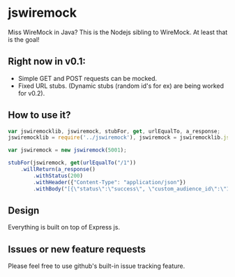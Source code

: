 # jswiremock

Miss WireMock in Java? This is the Nodejs sibling to WireMock. At least that is the goal!

## Right now in v0.1:

- Simple GET and POST requests can be mocked.
- Fixed URL stubs. (Dynamic stubs (random id's for ex) are being worked for v0.2).

## How to use it?

```javascript
var jswiremocklib, jswiremock, stubFor, get, urlEqualTo, a_response;
jswiremocklib = require('../jswiremock'), jswiremock = jswiremocklib.jswiremock, stubFor = jswiremocklib.stubFor, get = jswiremocklib.get, urlEqualTo = jswiremocklib.urlEqualTo, a_response = jswiremocklib.a_response;

var jswiremock = new jswiremock(5001);

stubFor(jswiremock, get(urlEqualTo("/1"))
    .willReturn(a_response()
        .withStatus(200)
        .withHeader({"Content-Type": "application/json"})
        .withBody("[{\"status\":\"success\", \"custom_audience_id\":\"12345\", \"lookalike_audience_id\": \"678999\"}]")));
```

## Design

Everything is built on top of Express js.

## Issues or new feature requests

Please feel free to use github's built-in issue tracking feature.
